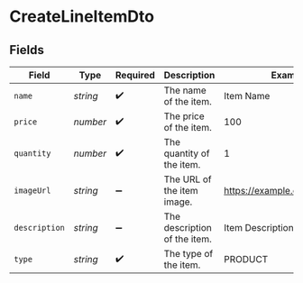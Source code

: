 # CreateLineItemDto


## Fields

| Field                         | Type                          | Required                      | Description                   | Example                       |
| ----------------------------- | ----------------------------- | ----------------------------- | ----------------------------- | ----------------------------- |
| `name`                        | *string*                      | :heavy_check_mark:            | The name of the item.         | Item Name                     |
| `price`                       | *number*                      | :heavy_check_mark:            | The price of the item.        | 100                           |
| `quantity`                    | *number*                      | :heavy_check_mark:            | The quantity of the item.     | 1                             |
| `imageUrl`                    | *string*                      | :heavy_minus_sign:            | The URL of the item image.    | https://example.com/image.jpg |
| `description`                 | *string*                      | :heavy_minus_sign:            | The description of the item.  | Item Description              |
| `type`                        | *string*                      | :heavy_check_mark:            | The type of the item.         | PRODUCT                       |